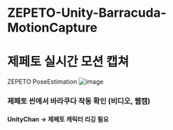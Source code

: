 # ZEPETO-Unity-Barracuda-MotionCapture
# 제페토 실시간 모션 캡쳐
ZEPETO PoseEstimation
![image](https://user-images.githubusercontent.com/82865325/168272212-61ac56cf-5c66-4dc3-820a-501e2d8997b9.png)
### 제페토 씬에서 바라쿠다 작동 확인 (비디오, 웹캠)
#### UnityChan -> 제페토 캐릭터 리깅 필요



